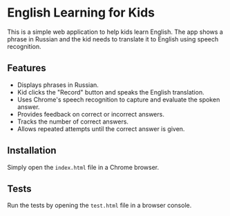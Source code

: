 # English Learning for Kids

This is a simple web application to help kids learn English. The app shows a phrase in Russian and the kid needs to translate it to English using speech recognition.

## Features

- Displays phrases in Russian.
- Kid clicks the "Record" button and speaks the English translation.
- Uses Chrome's speech recognition to capture and evaluate the spoken answer.
- Provides feedback on correct or incorrect answers.
- Tracks the number of correct answers.
- Allows repeated attempts until the correct answer is given.

## Installation

Simply open the `index.html` file in a Chrome browser.

## Tests

Run the tests by opening the `test.html` file in a browser console.

